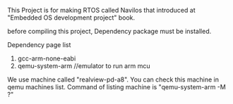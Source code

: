 This Project is for making RTOS called Navilos that introduced at "Embedded OS development project" book.

before compiling this project, Dependency package must be installed.

Dependency page list
1.	gcc-arm-none-eabi
2.	qemu-system-arm			//emulator to run arm mcu

We use machine called "realview-pd-a8". You can check this machine in qemu machines list.
Command of listing machine is "qemu-system-arm -M ?"
